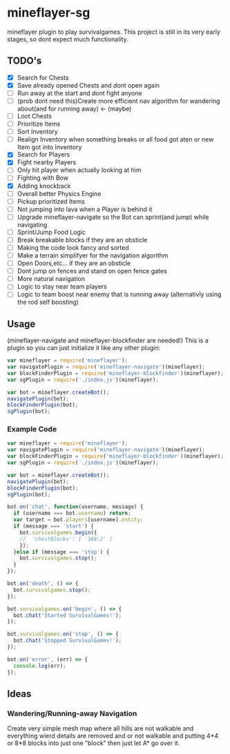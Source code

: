 # mineflayer-sg
mineflayer plugin to play survivalgames. This project is still in its very early stages, so dont expect much functionality.

## TODO's
- [x] Search for Chests
- [x] Save already opened Chests and dont open again
- [ ] Run away at the start and dont fight anyone
- [ ] (prob dont need this)Create more efficient nav algorithm for wandering about(and for running away) <- (maybe)
- [ ] Loot Chests
- [ ] Prioritize Items
- [ ] Sort Inventory
- [ ] Realign Inventory when something breaks or all food got aten or new Item got into Inventory
- [x] Search for Players
- [x] Fight nearby Players
- [ ] Only hit player when actually looking at him
- [ ] Fighting with Bow
- [x] Adding knockback
- [ ] Overall better Physics Engine
- [ ] Pickup prioritized Items
- [ ] Not jumping into lava when a Player is behind it
- [ ] Upgrade mineflayer-navigate so the Bot can sprint(and jump) while navigating
- [ ] Sprint/Jump Food Logic
- [ ] Break breakable blocks if they are an obsticle
- [ ] Making the code look fancy and sorted
- [ ] Make a terrain simplifyer for the navigation algorithm
- [ ] Open Doors,etc... if they are an obsticle
- [ ] Dont jump on fences and stand on open fence gates
- [ ] More natural navigation
- [ ] Logic to stay near team players
- [ ] Logic to team boost near enemy that is running away (alternativly using the rod self boosting)

## Usage
(mineflayer-navigate and mineflayer-blockfinder are needed!)
This is a plugin so you can just initialize it like any other plugin:
```js
var mineflayer = require('mineflayer');
var navigatePlugin = require('mineflayer-navigate')(mineflayer);
var blockFinderPlugin = require('mineflayer-blockfinder')(mineflayer);
var sgPlugin = require('./index.js')(mineflayer);

var bot = mineflayer.createBot();
navigatePlugin(bot);
blockFinderPlugin(bot);
sgPlugin(bot);
```

### Example Code
```js
var mineflayer = require('mineflayer');
var navigatePlugin = require('mineflayer-navigate')(mineflayer);
var blockFinderPlugin = require('mineflayer-blockfinder')(mineflayer);
var sgPlugin = require('./index.js')(mineflayer);

var bot = mineflayer.createBot();
navigatePlugin(bot);
blockFinderPlugin(bot);
sgPlugin(bot);

bot.on('chat', function(username, message) {
  if (username === bot.username) return;
  var target = bot.players[username].entity;
  if (message === 'start') {
    bot.survivalgames.begin({
    //  'chestBlocks': [ '168:2' ]
    });
  }else if (message === 'stop') {
    bot.survivalgames.stop();
  }
});

bot.on('death', () => {
  bot.survivalgames.stop();
});

bot.survivalgames.on('begin', () => {
  bot.chat('Started SurvivalGames!');
});

bot.survivalgames.on('stop', () => {
  bot.chat('Stopped SurvivalGames!');
});

bot.on('error', (err) => {
  console.log(err);
});
```

## Ideas

### Wandering/Running-away Navigation
Create very simple mesh map where all hills are not walkable and everything wierd details are removed and or not walkable and putting 4\*4 or 8\*8 blocks into just one "block" then just let A\* go over it.
